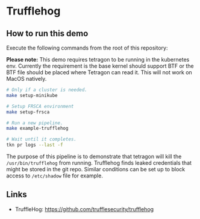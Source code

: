 # Trufflehog

## How to run this demo

Execute the following commands from the root of this repository:

**Please note:** This demo requires tetragon to be running in the kubernetes env.
Currently the requirement is the base kernel should support BTF or the BTF file
should be placed where Tetragon can read it. This will not work on MacOS natively.

```bash
# Only if a cluster is needed.
make setup-minikube

# Setup FRSCA environment
make setup-frsca

# Run a new pipeline.
make example-trufflehog

# Wait until it completes.
tkn pr logs --last -f
```

The purpose of this pipeline is to demonstrate that tetragon will kill the `/usr/bin/trufflehog`
from running. Trufflehog finds leaked credentials that might be stored
in the git repo. Similar conditions can be set up to
block access to `/etc/shadow` file for example.

## Links

- TruffleHog: <https://github.com/trufflesecurity/trufflehog>
